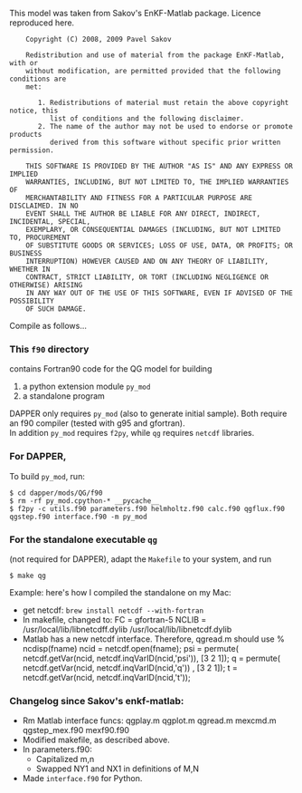 This model was taken from Sakov's EnKF-Matlab package.
Licence reproduced here.

        Copyright (C) 2008, 2009 Pavel Sakov

        Redistribution and use of material from the package EnKF-Matlab, with or
        without modification, are permitted provided that the following conditions are 
        met:
        
           1. Redistributions of material must retain the above copyright notice, this
              list of conditions and the following disclaimer.
           2. The name of the author may not be used to endorse or promote products
              derived from this software without specific prior written permission.
        
        THIS SOFTWARE IS PROVIDED BY THE AUTHOR "AS IS" AND ANY EXPRESS OR IMPLIED 
        WARRANTIES, INCLUDING, BUT NOT LIMITED TO, THE IMPLIED WARRANTIES OF
        MERCHANTABILITY AND FITNESS FOR A PARTICULAR PURPOSE ARE DISCLAIMED. IN NO
        EVENT SHALL THE AUTHOR BE LIABLE FOR ANY DIRECT, INDIRECT, INCIDENTAL, SPECIAL,
        EXEMPLARY, OR CONSEQUENTIAL DAMAGES (INCLUDING, BUT NOT LIMITED TO, PROCUREMENT
        OF SUBSTITUTE GOODS OR SERVICES; LOSS OF USE, DATA, OR PROFITS; OR BUSINESS
        INTERRUPTION) HOWEVER CAUSED AND ON ANY THEORY OF LIABILITY, WHETHER IN
        CONTRACT, STRICT LIABILITY, OR TORT (INCLUDING NEGLIGENCE OR OTHERWISE) ARISING
        IN ANY WAY OUT OF THE USE OF THIS SOFTWARE, EVEN IF ADVISED OF THE POSSIBILITY
        OF SUCH DAMAGE.

Compile as follows...

### This `f90` directory
contains Fortran90 code for the QG model for building

1. a python extension module `py_mod`
2. a standalone program

DAPPER only requires `py_mod` (also to generate initial sample).
Both require an f90 compiler (tested with g95 and gfortran).  
In addition  `py_mod` requires `f2py`, while `qg` requires `netcdf` libraries.


### For DAPPER,
To build `py_mod`, run:

    $ cd dapper/mods/QG/f90
    $ rm -rf py_mod.cpython-* __pycache__
    $ f2py -c utils.f90 parameters.f90 helmholtz.f90 calc.f90 qgflux.f90 qgstep.f90 interface.f90 -m py_mod

### For the standalone executable `qg`
(not required for DAPPER), adapt the `Makefile` to your system, and run

    $ make qg

Example: here's how I compiled the standalone on my Mac:

- get netcdf: `brew install netcdf --with-fortran`
- In makefile, changed to:
      FC = gfortran-5
      NCLIB = /usr/local/lib/libnetcdff.dylib /usr/local/lib/libnetcdf.dylib
- Matlab has a new netcdf interface. Therefore, qgread.m should use
      % ncdisp(fname)
      ncid = netcdf.open(fname);
      psi  = permute( netcdf.getVar(ncid, netcdf.inqVarID(ncid,'psi')), [3 2 1]);
      q    = permute( netcdf.getVar(ncid, netcdf.inqVarID(ncid,'q'))  , [3 2 1]);
      t    = netcdf.getVar(ncid, netcdf.inqVarID(ncid,'t'));

### Changelog since Sakov's enkf-matlab:

- Rm Matlab interface funcs: qgplay.m qgplot.m qgread.m mexcmd.m qgstep_mex.f90 mexf90.f90
- Modified makefile, as described above.
- In parameters.f90:
    - Capitalized m,n
    - Swapped NY1 and NX1 in definitions of M,N
- Made `interface.f90` for Python.
